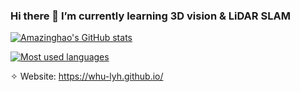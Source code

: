 ### Hi there 🌱 I’m currently learning 3D vision & LiDAR SLAM   

<!--
**whu-lyh/whu-lyh** is a ✨ _special_ ✨ repository because its `README.md` (this file) appears on your GitHub profile.

Here are some ideas to get you started:

- 🔭 I’m currently working on ...
- 🌱 I’m currently learning ...
- 👯 I’m looking to collaborate on ...
- 🤔 I’m looking for help with ...
- 💬 Ask me about ...
- 📫 How to reach me: ...
- 😄 Pronouns: ...
- ⚡ Fun fact: ...
-->

[![Amazinghao's GitHub stats](https://github-readme-stats.vercel.app/api?username=whu-lyh&count_private=true&show_icons=true&hide=prs)](https://github.com/whu-lyh/github-readme-stats)

[![Most used languages](https://github-readme-stats.vercel.app/api/top-langs/?username=whu-lyh&layout=compact)](https://github.com/anuraghazra/github-readme-stats)

✧ Website: https://whu-lyh.github.io/
